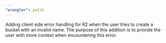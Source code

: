 ```yaml
---
"wrangler": patch
---
```


Adding client side error handling for R2 when the user tries to create a bucket with an invalid name. The purpose of this addition is to provide the user with more context when encountering this error.
